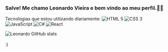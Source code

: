 
### Salve! Me chamo Leonardo Vieira e bem vindo ao meu perfil.🤙🤘

 Tecnologias que estou utilizando diariamente:
![HTML 5](https://img.shields.io/badge/HTML5-E34F26?style=for-the-badge&logo=html5&logoColor=white)
![CSS 3](https://img.shields.io/badge/CSS3-1572B6?style=for-the-badge&logo=css3&logoColor=white)
![JavaScript](https://img.shields.io/badge/JavaScript-F7DF1E?style=for-the-badge&logo=javascript&logoColor=black)
![C#](https://img.shields.io/badge/C%23-239120?style=for-the-badge&logo=c-sharp&logoColor=white)
![React](https://img.shields.io/badge/React-20232A?style=for-the-badge&logo=react&logoColor=61DAFB)

![Leonardo GitHub stats](https://github-readme-stats.vercel.app/api?username=DevLionLeo&show_icons=true&theme=radical)
<br><br>
:)
